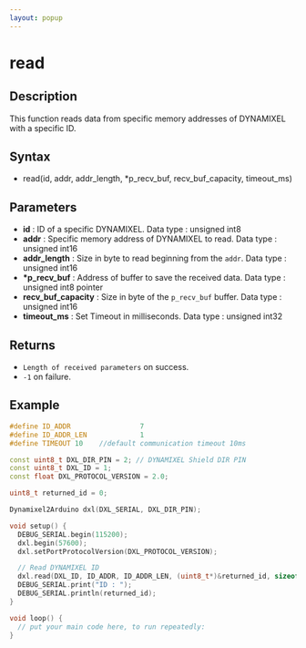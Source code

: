 ```yaml
---
layout: popup
---
```


# read

## Description

This function reads data from specific memory addresses of DYNAMIXEL with a specific ID.

## Syntax

- read(id, addr, addr_length, *p_recv_buf, recv_buf_capacity, timeout_ms)

## Parameters

- **id** : ID of a specific DYNAMIXEL. Data type : unsigned int8
- **addr** : Specific memory address of DYNAMIXEL to read. Data type : unsigned int16
- **addr_length** : Size in byte to read beginning from the `addr`. Data type : unsigned int16
- **\*p_recv_buf** : Address of buffer to save the received data. Data type : unsigned int8 pointer
- **recv_buf_capacity** : Size in byte of the `p_recv_buf` buffer. Data type : unsigned int16
- **timeout_ms** : Set Timeout in milliseconds. Data type : unsigned int32

## Returns

- `Length of received parameters` on success.
- `-1` on failure.

## Example

```c++
#define ID_ADDR                 7
#define ID_ADDR_LEN             1
#define TIMEOUT 10    //default communication timeout 10ms

const uint8_t DXL_DIR_PIN = 2; // DYNAMIXEL Shield DIR PIN
const uint8_t DXL_ID = 1;
const float DXL_PROTOCOL_VERSION = 2.0;

uint8_t returned_id = 0;

Dynamixel2Arduino dxl(DXL_SERIAL, DXL_DIR_PIN);

void setup() {
  DEBUG_SERIAL.begin(115200);
  dxl.begin(57600);
  dxl.setPortProtocolVersion(DXL_PROTOCOL_VERSION);

  // Read DYNAMIXEL ID
  dxl.read(DXL_ID, ID_ADDR, ID_ADDR_LEN, (uint8_t*)&returned_id, sizeof(returned_id), TIMEOUT);
  DEBUG_SERIAL.print("ID : ");
  DEBUG_SERIAL.println(returned_id);
}

void loop() {
  // put your main code here, to run repeatedly:
}
```
